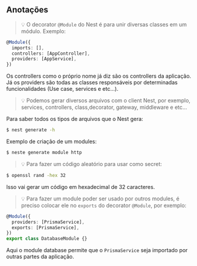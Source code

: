 ## Anotações
> 💡 O decorator `@Module` do Nest é para unir diversas classes em um módulo. Exemplo:
```ts
@Module({
  imports: [],
  controllers: [AppController],
  providers: [AppService],
})
```
Os controllers como o próprio nome já diz são os controllers da aplicação. Já os providers são todas as classes responsáveis por determinadas funcionalidades (Use case, services e etc...). 

> 💡 Podemos gerar diversos arquivos com o client Nest, por exemplo, services, controllers, class,decorator, gateway, middleware e etc...

Para saber todos os tipos de arquivos que o Nest gera:
```bash
$ nest generate -h
```

Exemplo de criação de um modules:
```bash
$ neste generate module http
```

> 💡 Para fazer um código aleatório para usar como secret:
```bash
$ openssl rand -hex 32
```
Isso vai gerar um código em hexadecimal de 32 caracteres.

> 💡 Para fazer um module poder ser usado por outros modules, é preciso colocar ele no `exports` do decorator `@Module`, por exemplo:

```ts
@Module({
  providers: [PrismaService],
  exports: [PrismaService],
})
export class DatabaseModule {}
```
Aqui o module database permite que o `PrismaService` seja importado por outras partes da aplicação.

